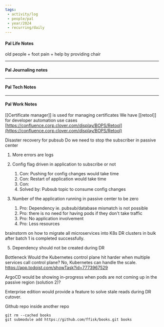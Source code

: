 ```yaml
---
tags:
 - activity/log
 - people/pal
 - year/2024
 - recurring/daily
---
```

#### Pal Life Notes

old people + foot pain + help by providing chair 

-----------
#### Pal Journaling notes 



------

#### Pal Tech Notes





------ 
#### Pal Work Notes

[[Certificate manager]] is used for managing certificates
We have [[retool]] for developer automation use cases 
[https://confluence.corp.clover.com/display/BOPS/Retool](https://confluence.corp.clover.com/display/BOPS/Retool)

Disaster recovery for pubsub
Do we need to stop the subscriber in passive center 
1. More errors are logs 


2. Config flag driven in application to subscribe or not
	1. Con: Pushing for config changes would take time 
	2. Con: Restart of application would take time 
	3. Con: 
	4. Solved by: Pubsub topic to consume config changes 
3. Number of the application running in passive center to be zero
	1. Pro: Dependency ie. pubsub/database mismatch is not possible 
	2. Pro: there is no need for having pods if they don't take traffic
	3. Pro: No application involvement
	4. Pro: Less resources 

brainstorm on how to migrate all microservices into K8s DR clusters in bulk after batch 1 is completed successfully. 

5. Dependency should not be created during DR 

Bottleneck 
Would the Kubernetes control plane hit harder when multiple services call control plane? No, Kubernetes can handle the scale.
https://app.todoist.com/showTask?id=7773967529 

ArgoCD would be showing in-progress when pods are not coming up in the passive region (solution 2)?

Enterprise edition would provide a feature to solve stale reads during DR cutover. 


Github repo inside another repo 
```
git rm --cached books
git submodule add https://github.com/ffisk/books.git books
```